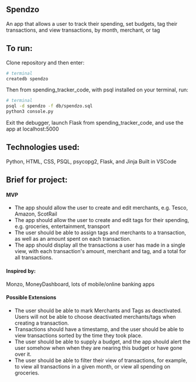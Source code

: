 ## Spendzo

An app that allows a user to track their spending, set budgets, tag their transactions, and view transactions, by month, merchant, or tag

## To run:

Clone repository and then enter:

```bash
# terminal
createdb spendzo
```

Then from spending_tracker_code, with psql installed on your terminal, run:

```bash
# terminal
psql -d spendzo -f db/spendzo.sql
python3 console.py
```
Exit the debugger, launch Flask from spending_tracker_code, and use the app at localhost:5000

## Technologies used:

Python, HTML, CSS, PSQL, psycopg2, Flask, and Jinja
Built in VSCode

## Brief for project:

#### MVP

* The app should allow the user to create and edit merchants, e.g. Tesco, Amazon, ScotRail
* The app should allow the user to create and edit tags for their spending, e.g. groceries, entertainment, transport
* The user should be able to assign tags and merchants to a transaction, as well as an amount spent on each transaction.
* The app should display all the transactions a user has made in a single view, with each transaction's amount, merchant and tag, and a total for all transactions.

#### Inspired by:

Monzo, MoneyDashboard, lots of mobile/online banking apps

#### Possible Extensions

* The user should be able to mark Merchants and Tags as deactivated. Users will not be able to choose deactivated merchants/tags when creating a transaction. 
* Transactions should have a timestamp, and the user should be able to view transactions sorted by the time they took place.
* The user should be able to supply a budget, and the app should alert the user somehow when when they are nearing this budget or have gone over it.
* The user should be able to filter their view of transactions, for example, to view all transactions in a given month, or view all spending on groceries.
